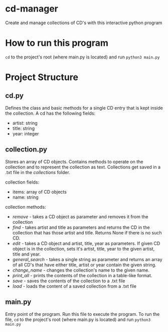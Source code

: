 # cd-manager
Create and manage collections of CD's with this interactive python program

# How to run this program
`cd` to the project's root (where main.py is located)
and run `python3 main.py`

# Project Structure

## cd.py
Defines the class and basic methods for a single CD entry that is kept inside the collection.
A cd has the following fields:
* artist: string
* title: string
* year: integer

## collection.py
Stores an array of CD objects. Contains methods to operate on the collection and to represent the collection as text.
Collections get saved in a .txt file in the *collections* folder.

collection fields:
* items: array of CD objects
* name: string

collection methods:
* *remove* - takes a CD object as parameter and removes it from the collection
* *find* - takes artist and title as parameters and returns the CD in the collection that has those artist and title.
Returns None if there is no such CD.
* *edit* - takes a CD object and artist, title, year as parameters. If given CD object is in the collection, sets it's artist, title, year to the given artist, title and year.
* *general_search* - takes a single string as parameter and returns an array of all CD's that have either title, artist or year contain the given string.
* *change_name* - changes the collection's name to the given name.
* *print_all* - prints the contents of the collection in a table-like format.
* *save* - saves the contents of the collection to a .txt file
* *load* - loads the content of a saved collection from a .txt file

## main.py
Entry point of the program. Run this file to execute the program.
To run the file, `cd` to the project's root (where main.py is located)
and run `python3 main.py`
